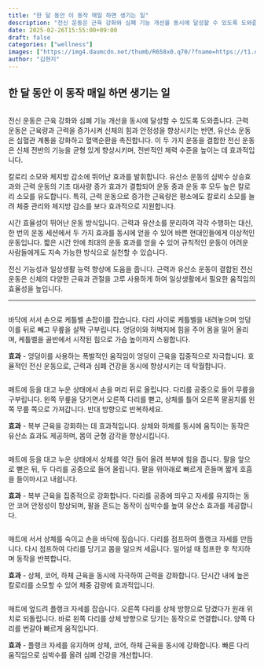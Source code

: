 ```yaml
---
title: "한 달 동안 이 동작 매일 하면 생기는 일"
description: "전신 운동은 근육 강화와 심폐 기능 개선을 동시에 달성할 수 있도록 도와줍니다. 근력 운동은 근육량과 근력을 증가시켜 신체의 힘과 안정성을 향상시키는 반면, 유산소 운동은 심혈관 계통을 강화하고 혈액순환을 촉진합니다. 이 두 가지 운동을 결합한 전신 운동은 신체 전반의"
date: 2025-02-26T15:55:00+09:00
draft: false
categories: ["wellness"]
images: ["https://img4.daumcdn.net/thumb/R658x0.q70/?fname=https://t1.daumcdn.net/news/202501/10/tenbody/20250110173002242duou.jpg", "https://t1.daumcdn.net/news/202501/10/tenbody/20250110173002592xnad.gif", "https://t1.daumcdn.net/news/202501/10/tenbody/20250110173002902muox.gif", "https://t1.daumcdn.net/news/202501/10/tenbody/20250110173003236xwuu.gif", "https://t1.daumcdn.net/news/202501/10/tenbody/20250110173003608vmtn.gif"]
author: "김현지"
---
```


<h2 >한 달 동안 이 동작 매일 하면 생기는 일</h2> <figure ><img src="https://img4.daumcdn.net/thumb/R658x0.q70/?fname=https://t1.daumcdn.net/news/202501/10/tenbody/20250110173002242duou.jpg" alt=""/></figure> <p>전신 운동은 근육 강화와 심폐 기능 개선을 동시에 달성할 수 있도록 도와줍니다. 근력 운동은 근육량과 근력을 증가시켜 신체의 힘과 안정성을 향상시키는 반면, 유산소 운동은 심혈관 계통을 강화하고 혈액순환을 촉진합니다. 이 두 가지 운동을 결합한 전신 운동은 신체 전반의 기능을 균형 있게 향상시키며, 전반적인 체력 수준을 높이는 데 효과적입니다.</p> <p>칼로리 소모와 체지방 감소에 뛰어난 효과를 발휘합니다. 유산소 운동의 심박수 상승효과와 근력 운동의 기초 대사량 증가 효과가 결합되어 운동 중과 운동 후 모두 높은 칼로리 소모를 유도합니다. 특히, 근력 운동으로 증가한 근육량은 평소에도 칼로리 소모를 늘려 체중 관리와 체지방 감소를 보다 효과적으로 지원합니다.</p> <p>시간 효율성이 뛰어난 운동 방식입니다. 근력과 유산소를 분리하여 각각 수행하는 대신, 한 번의 운동 세션에서 두 가지 효과를 동시에 얻을 수 있어 바쁜 현대인들에게 이상적인 운동입니다. 짧은 시간 안에 최대의 운동 효과를 얻을 수 있어 규칙적인 운동이 어려운 사람들에게도 지속 가능한 방식으로 실천할 수 있습니다.</p> <p>전신 기능성과 일상생활 능력 향상에 도움을 줍니다. 근력과 유산소 운동이 결합된 전신 운동은 신체의 다양한 근육과 관절을 고루 사용하게 하여 일상생활에서 필요한 움직임의 효율성을 높입니다.</p> <hr /> <figure ><img src="https://t1.daumcdn.net/news/202501/10/tenbody/20250110173002592xnad.gif" alt=""/></figure> <p>바닥에 서서 손으로 케틀벨 손잡이를 잡습니다. 다리 사이로 케틀벨을 내려놓으며 엉덩이를 뒤로 빼고 무릎을 살짝 구부립니다. 엉덩이와 허벅지에 힘을 주어 몸을 밀어 올리며, 케틀벨을 골반에서 시작된 힘으로 가슴 높이까지 스윙합니다.</p> <p><strong>효과</strong> - 엉덩이를 사용하는 폭발적인 움직임이 엉덩이 근육을 집중적으로 자극합니다. 효율적인 전신 운동으로, 근력과 심폐 건강을 동시에 향상시키는 데 탁월합니다.</p> <figure ><img src="https://t1.daumcdn.net/news/202501/10/tenbody/20250110173002902muox.gif" alt=""/></figure> <p>매트에 등을 대고 누운 상태에서 손을 머리 뒤로 올립니다. 다리를 공중으로 들어 무릎을 구부립니다. 왼쪽 무릎을 당기면서 오른쪽 다리를 뻗고, 상체를 틀어 오른쪽 팔꿈치를 왼쪽 무릎 쪽으로 가져갑니다. 반대 방향으로 반복하세요.</p> <p><strong>효과</strong> - 복부 근육을 강화하는 데 효과적입니다. 상체와 하체를 동시에 움직이는 동작은 유산소 효과도 제공하며, 몸의 균형 감각을 향상시킵니다.</p> <figure ><img src="https://t1.daumcdn.net/news/202501/10/tenbody/20250110173003236xwuu.gif" alt=""/></figure> <p>매트에 등을 대고 누운 상태에서 상체를 약간 들어 올려 복부에 힘을 줍니다. 팔을 앞으로 뻗은 뒤, 두 다리를 공중으로 들어 올립니다. 팔을 위아래로 빠르게 흔들며 짧게 호흡을 들이마시고 내쉽니다.</p> <p><strong>효과</strong> - 복부 근육을 집중적으로 강화합니다. 다리를 공중에 띄우고 자세를 유지하는 동안 코어 안정성이 향상되며, 팔을 흔드는 동작이 심박수를 높여 유산소 효과를 제공합니다.</p> <figure ><img src="https://t1.daumcdn.net/news/202501/10/tenbody/20250110173003608vmtn.gif" alt=""/></figure> <p>매트에 서서 상체를 숙이고 손을 바닥에 짚습니다. 다리를 점프하여 플랭크 자세를 만듭니다. 다시 점프하여 다리를 당기고 몸을 일으켜 세웁니다. 일어설 때 점프한 후 착지하며 동작을 반복합니다.</p> <p><strong>효과</strong> - 상체, 코어, 하체 근육을 동시에 자극하여 근력을 강화합니다. 단시간 내에 높은 칼로리를 소모할 수 있어 체중 감량에 효과적입니다.</p> <figure ><img src="https://t1.daumcdn.net/news/202501/10/tenbody/20250110173004041bqop.gif" alt=""/></figure> <p>매트에 엎드려 플랭크 자세를 잡습니다. 오른쪽 다리를 상체 방향으로 당겼다가 원래 위치로 되돌립니다. 바로 왼쪽 다리를 상체 방향으로 당기는 동작으로 연결합니다. 양쪽 다리를 번갈아 빠르게 움직입니다.</p> <p><strong>효과</strong> - 플랭크 자세를 유지하며 상체, 코어, 하체 근육을 동시에 강화합니다. 빠른 다리 움직임으로 심박수를 올려 심폐 건강을 개선합니다.</p>